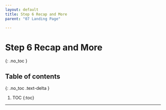 ```yaml
---
layout: default
title: Step 6 Recap and More
parent: "07 Landing Page"

---
```


# Step 6 Recap and More
{: .no_toc }

## Table of contents
{: .no_toc .text-delta }

1. TOC
{:toc}

---
